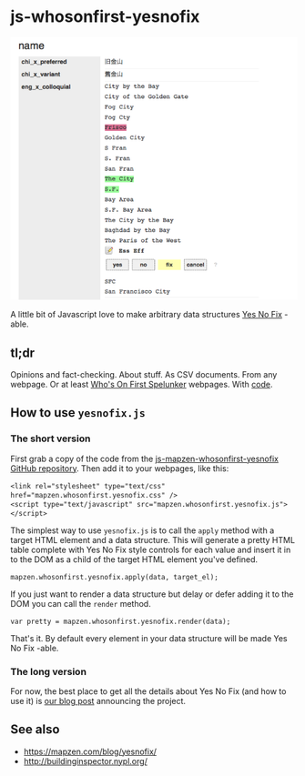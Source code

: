 # js-whosonfirst-yesnofix

![](images/yesnofix-sf-edit.png)

A little bit of Javascript love to make arbitrary data structures [Yes No Fix](https://mapzen.com/blog/yesnofix/) -able.

## tl;dr

Opinions and fact-checking. About stuff. As CSV documents. From any webpage. Or at least [Who's On First Spelunker](https://whosonfirst.mapzen.com/spelunker/) webpages. With [code](https://github.com/whosonfirst/js-mapzen-whosonfirst-yesnofix).

## How to use `yesnofix.js`

### The short version

First grab a copy of the code from the [js-mapzen-whosonfirst-yesnofix GitHub repository](https://github.com/whosonfirst/js-mapzen-whosonfirst-yesnofix). Then add it to your webpages, like this:

```
<link rel="stylesheet" type="text/css" href="mapzen.whosonfirst.yesnofix.css" />
<script type="text/javascript" src="mapzen.whosonfirst.yesnofix.js"></script>
```

The simplest way to use `yesnofix.js` is to call the `apply` method with a target HTML element and a data structure. This will generate a pretty HTML table complete with Yes No Fix style controls for each value and insert it in to the DOM as a child of the target HTML element you've defined.

```
mapzen.whosonfirst.yesnofix.apply(data, target_el);
```

If you just want to render a data structure but delay or defer adding it to the DOM you can call the `render` method.

```
var pretty = mapzen.whosonfirst.yesnofix.render(data);
```

That's it. By default every element in your data structure will be made Yes No Fix -able.

### The long version

For now, the best place to get all the details about Yes No Fix (and how to use it) is [our blog post](https://mapzen.com/blog/yesnofix/) announcing the project.

## See also

* https://mapzen.com/blog/yesnofix/
* http://buildinginspector.nypl.org/
